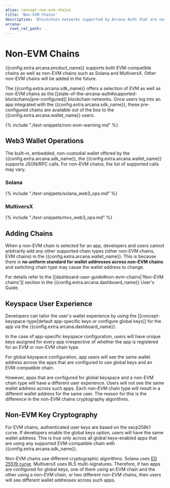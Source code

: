 ```yaml
---
alias: concept-non-evm-chains
title: 'Non-EVM Chains'
description: 'Blockchain networks supported by Arcana Auth that are not EVM-compatible.'
arcana:
  root_rel_path: ..
---
```


# Non-EVM Chains

{{config.extra.arcana.product_name}} supports both EVM-compatible chains as well as non-EVM chains such as Solana and MultiversX. Other non-EVM chains will be added in the future. 

The {{config.extra.arcana.sdk_name}} offers a selection of EVM as well as non-EVM chains as the [[state-of-the-arcana-auth#supported-blockchains|pre-configured]] blockchain networks. Once users log into an app integrated with the {{config.extra.arcana.sdk_name}}, these pre-configured chains are available out of the box to the {{config.extra.arcana.wallet_name}} users.

{% include "./text-snippets/non-evm-warning.md" %}

## Web3 Wallet Operations

The built-in, embedded, non-custodial wallet offered by the {{config.extra.arcana.sdk_name}}, the {{config.extra.arcana.wallet_name}} supports JSON/RPC calls. For non-EVM chains, the list of supported calls may vary.

### Solana

{% include "./text-snippets/solana_web3_ops.md" %}

### MultiversX

{% include "./text-snippets/mvx_web3_ops.md" %}

## Adding Chains

When a non-EVM chain is selected for an app, developers and users cannot arbitrarily add any other supported chain types (other non-EVM chains, EVM chains) in the {{config.extra.arcana.wallet_name}}. This is because there is **no uniform standard for wallet addresses across non-EVM chains** and switching chain type may cause the wallet address to change.

For details refer to the [[dashboard-user-guide#non-evm-chains|'Non-EVM chains']] section in the {{config.extra.arcana.dashboard_name}} User's Guide.

## Keyspace User Experience

Developers can tailor the user's wallet experience by using the [[concept-keyspace-type|default app-specific keys or configure global keys]] for the app via the {{config.extra.arcana.dashboard_name}}.

In the case of app-specific keyspace configuration, users will have unique keys assigned for every app irrespective of whether the app is registered for an EVM or non-EVM chain type.

For global keyspace configuration, app users will see the same wallet address across the apps that are configured to use global keys and an EVM-compatible chain.

However, apps that are configured for global keyspace and a non-EVM chain type will have a different user experience. Users will not see the same wallet address across such apps. Each non-EVM chain type will result in a different wallet address for the same user. The reason for this is the difference in the non-EVM chains cryptography algorithms.

## Non-EVM Key Cryptography

For EVM chains, authenticated user keys are based on the secp256k1 curve. If developers enable the global keys option, users will have the same wallet address. This is true only across all global keys-enabled apps that are using any supported EVM-compatible chain with {{config.extra.arcana.sdk_name}}.

Non-EVM chains use different cryptographic algorithms. Solana uses [ED 25519 curve](https://en.wikipedia.org/wiki/EdDSA#Ed25519). MultiversX uses BLS multi-signatures. Therefore, if two apps are configured for global keys, one of them using an EVM chain and the other using a non-EVM chain, or two different non-EVM chains, then users will see different wallet addresses across such apps.
